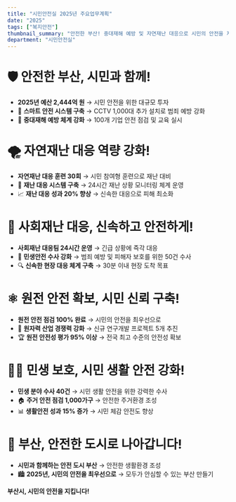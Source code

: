 ```yaml
---
title: "시민안전실 2025년 주요업무계획"
date: "2025"
tags: ["복지안전"]
thumbnail_summary: "안전한 부산! 중대재해 예방 및 자연재난 대응으로 시민의 안전을 지킵니다."
department: "시민안전실"
---
```


# 🛡️ 안전한 부산, 시민과 함께!

- **2025년 예산 2,444억 원** → 시민 안전을 위한 대규모 투자
- 🚦 **스마트 안전 시스템 구축** → CCTV 1,000대 추가 설치로 범죄 예방 강화
- 🏢 **중대재해 예방 체계 강화** → 100개 기업 안전 점검 및 교육 실시

# 🌪️ 자연재난 대응 역량 강화!

- **자연재난 대응 훈련 30회** → 시민 참여형 훈련으로 재난 대비
- 🌊 **재난 대응 시스템 구축** → 24시간 재난 상황 모니터링 체계 운영
- 📈 **재난 대응 성과 20% 향상** → 신속한 대응으로 피해 최소화

# 🚨 사회재난 대응, 신속하고 안전하게!

- **사회재난 대응팀 24시간 운영** → 긴급 상황에 즉각 대응
- 🏥 **민생안전 수사 강화** → 범죄 예방 및 피해자 보호를 위한 50건 수사
- 🔍 **신속한 현장 대응 체계 구축** → 30분 이내 현장 도착 목표

# ⚛️ 원전 안전 확보, 시민 신뢰 구축!

- **원전 안전 점검 100% 완료** → 시민의 안전을 최우선으로
- 🔋 **원자력 산업 경쟁력 강화** → 신규 연구개발 프로젝트 5개 추진
- 🏆 **원전 안전성 평가 95% 이상** → 전국 최고 수준의 안전성 확보

# 👮‍♂️ 민생 보호, 시민 생활 안전 강화!

- **민생 분야 수사 40건** → 시민 생활 안전을 위한 강력한 수사
- 🏠 **주거 안전 점검 1,000가구** → 안전한 주거환경 조성
- 📊 **생활안전 성과 15% 증가** → 시민 체감 안전도 향상

# 🌟 부산, 안전한 도시로 나아갑니다!

- **시민과 함께하는 안전 도시 부산** → 안전한 생활환경 조성
- 🏙️ **2025년, 시민의 안전을 최우선으로** → 모두가 안심할 수 있는 부산 만들기

**부산시, 시민의 안전을 지킵니다!**